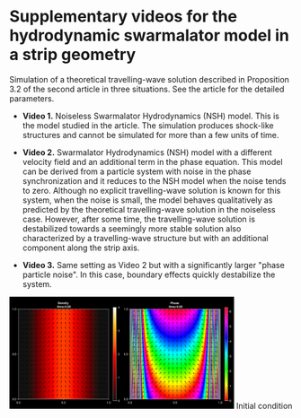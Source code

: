 # Supplementary videos for the hydrodynamic swarmalator model in a strip geometry

Simulation of a theoretical travelling-wave solution described in Proposition 3.2 of the second article in three situations. See the article for the detailed parameters.

- **Video 1.** Noiseless Swarmalator Hydrodynamics (NSH) model. This is the model studied in the article. The simulation produces shock-like structures and cannot be simulated for more than a few units of time.

- **Video 2.**  Swarmalator Hydrodynamics (NSH) model with a different velocity field and an additional term in the phase equation. This model can be derived from a particle system with noise in the phase synchronization and it reduces to the NSH model when the noise tends to zero. Although no explicit travelling-wave solution is known for this system, when the noise is small, the model behaves qualitatively as predicted by the theoretical travelling-wave solution in the noiseless case. However, after some time, the travelling-wave solution is destabilized towards a seemingly more stable solution also characterized by a travelling-wave structure but with an additional component along the strip axis.

- **Video 3.** Same setting as Video 2 but with a significantly larger "phase particle noise". In this case, boundary effects quickly destabilize the system. 

<p align="center">
<img src="./initial_condition.png" alt="Initial condition" width="400"/>
Initial condition
</p>